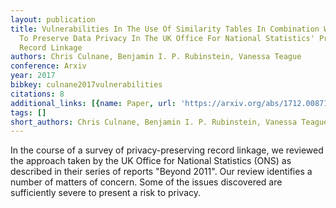 ```yaml
---
layout: publication
title: Vulnerabilities In The Use Of Similarity Tables In Combination With Pseudonymisation
  To Preserve Data Privacy In The UK Office For National Statistics' Privacy-preserving
  Record Linkage
authors: Chris Culnane, Benjamin I. P. Rubinstein, Vanessa Teague
conference: Arxiv
year: 2017
bibkey: culnane2017vulnerabilities
citations: 8
additional_links: [{name: Paper, url: 'https://arxiv.org/abs/1712.00871'}]
tags: []
short_authors: Chris Culnane, Benjamin I. P. Rubinstein, Vanessa Teague
---
```

In the course of a survey of privacy-preserving record linkage, we reviewed
the approach taken by the UK Office for National Statistics (ONS) as described
in their series of reports "Beyond 2011". Our review identifies a number of
matters of concern. Some of the issues discovered are sufficiently severe to
present a risk to privacy.